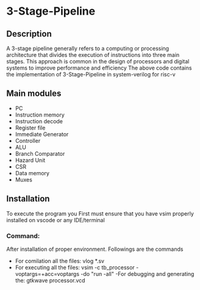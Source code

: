 # 3-Stage-Pipeline

## Description
A 3-stage pipeline generally refers to a computing or processing architecture that divides the execution of instructions into three main stages. This approach is common in the design of processors and digital systems to improve performance and efficiency
The above code contains the implementation of 3-Stage-Pipeline in system-verilog for risc-v
## Main modules
- PC
- Instruction memory
- Instruction decode
- Register file
- Immediate Generator
- Controller
- ALU
- Branch Comparator
- Hazard Unit
- CSR
- Data memory
- Muxes

## Installation
To execute the program you First must ensure that you have vsim properly installed on vscode or any IDE/terminal
### Command:
After installation of proper environment. Followings are the commands
- For comilation all the files:
  vlog *.sv
- For executing all the files:
  vsim -c tb_processor -voptargs=+acc=voptargs -do "run -all"
-For debugging and generating the:
  gtkwave processor.vcd
  

